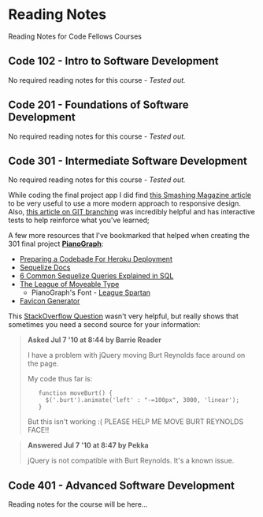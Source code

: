 # Reading Notes
Reading Notes for Code Fellows Courses

## Code 102 - Intro to Software Development
No required reading notes for this course - *Tested out.*

## Code 201 - Foundations of Software Development
No required reading notes for this course - *Tested out.*

## Code 301 - Intermediate Software Development
No required reading notes for this course - *Tested out.*

While coding the final project app I did find [this Smashing Magazine article](https://www.smashingmagazine.com/2016/05/fluid-typography/) to be very useful to use a more modern approach to responsive design. Also, [this article on GIT branching](https://learngitbranching.js.org/) was incredibly helpful and has interactive tests to help reinforce what you've learned;

A few more resources that I've bookmarked that helped when creating the 301 final project **[PianoGraph](https://github.com/pixeljava/pianograph)**:
- [Preparing a Codebade For Heroku Deployment](https://devcenter.heroku.com/articles/preparing-a-codebase-for-heroku-deployment)
- [Sequelize Docs](https://sequelize.org/master/)
- [6 Common Sequelize Queries Explained in SQL](https://maximorlov.com/6-common-sequelize-queries-rewritten-in-sql/)
- [The League of Moveable Type](https://www.theleagueofmoveabletype.com/)
  - PianoGraph's Font - [League Spartan](https://www.theleagueofmoveabletype.com/league-spartan)
- [Favicon Generator](https://favicon.io/)

This [StackOverflow Question](https://stackoverflow.com/questions/3193211/help-me-move-burt-reynolds-face-jquery) wasn't very helpful, but really shows that sometimes you need a second source for your information:

>**Asked Jul 7 '10 at 8:44 by Barrie Reader**
>
>I have a problem with jQuery moving Burt Reynolds face around on the page.
>
>My code thus far is:
>
>        function moveBurt() {
>          $('.burt').animate('left' : "-=100px", 3000, 'linear');
>        }
>
>But this isn't working :(
>PLEASE HELP ME MOVE BURT REYNOLDS FACE!!

>**Answered Jul 7 '10 at 8:47 by Pekka**
>
>jQuery is not compatible with Burt Reynolds. It's a known issue.

## Code 401 - Advanced Software Development

Reading notes for the course will be here...

